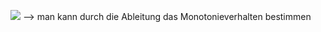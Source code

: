![](Pasted%20image%2020231130160505.png)
--> man kann durch die Ableitung das Monotonieverhalten bestimmen 